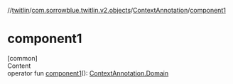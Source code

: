 //[twitlin](../../index.md)/[com.sorrowblue.twitlin.v2.objects](../index.md)/[ContextAnnotation](index.md)/[component1](component1.md)



# component1  
[common]  
Content  
operator fun [component1](component1.md)(): [ContextAnnotation.Domain](-domain/index.md)  



